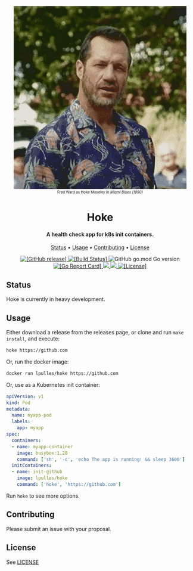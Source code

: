 <div align="center"><img src="ward.gif" alt="Photograph of a woman lying on a diagonal plane."></div>
<div align="center"><small><sup>Fred Ward as Hoke Moseley in <i>Miami Blues (1990)</i></sup></small></div>
<h1 align="center">
  <b>Hoke</b>
</h1>

<h4 align="center">A health check app for k8s init containers.</h4>

<p align="center">
  <a href="#status">Status</a> •
  <a href="#usage">Usage</a> •
  <a href="#contributing">Contributing</a> •
  <a href="#license">License</a>
</p>

<p align="center">
  <a href="https://github.com/liampulles/hoke/releases">
    <img src="https://img.shields.io/github/release/liampulles/hoke.svg" alt="[GitHub release]">
  </a>
  <a href="https://travis-ci.com/liampulles/hoke">
    <img src="https://travis-ci.com/liampulles/hoke.svg?branch=master" alt="[Build Status]">
  </a>
    <img alt="GitHub go.mod Go version" src="https://img.shields.io/github/go-mod/go-version/liampulles/hoke">
  <a href="https://goreportcard.com/report/github.com/liampulles/hoke">
    <img src="https://goreportcard.com/badge/github.com/liampulles/hoke" alt="[Go Report Card]">
  </a>
  <a href="https://codecov.io/gh/liampulles/hoke">
    <img src="https://codecov.io/gh/liampulles/hoke/branch/master/graph/badge.svg" />
  </a>
  <a href="https://microbadger.com/images/lpulles/hoke">
    <img src="https://images.microbadger.com/badges/image/lpulles/hoke.svg">
  </a>
  <a href="https://github.com/liampulles/hoke/blob/master/LICENSE.md">
    <img src="https://img.shields.io/github/license/liampulles/hoke.svg" alt="[License]">
  </a>
</p>

## Status

Hoke is currently in heavy development.

## Usage

Either download a release from the releases page, or clone and run `make install`, and execute:

```bash
hoke https://github.com
```

Or, run the docker image:

```bash
docker run lpulles/hoke https://github.com
```

Or, use as a Kubernetes init container:

```yaml
apiVersion: v1
kind: Pod
metadata:
  name: myapp-pod
  labels:
    app: myapp
spec:
  containers:
  - name: myapp-container
    image: busybox:1.28
    command: ['sh', '-c', 'echo The app is running! && sleep 3600']
  initContainers:
  - name: init-github
    image: lpulles/hoke
    command: ['hoke', 'https://github.com']
```

Run `hoke` to see more options.

## Contributing

Please submit an issue with your proposal.

## License

See [LICENSE](LICENSE)